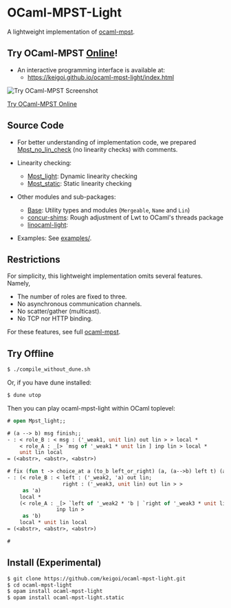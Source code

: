# OCaml-MPST-Light

A lightweight implementation of [ocaml-mpst](https://github.com/keigoi/ocaml-mpst).


## Try OCaml-MPST [Online](https://keigoi.github.io/ocaml-mpst-light/index.html)!

* An interactive programming interface is available at:
  * https://keigoi.github.io/ocaml-mpst-light/index.html

![Try OCaml-MPST Screenshot](https://keigoi.github.io/ocaml-mpst-light/screenshot.png)

[Try OCaml-MPST Online](https://keigoi.github.io/ocaml-mpst-light/index.html)


## Source Code

* For better understanding of implementation code, we prepared [Mpst_no_lin_check](mpst_no_lin_check.ml) (no linearity checks) with comments.

* Linearity checking:
  * [Mpst_light](mpst_light.ml): Dynamic linearity checking
  * [Mpst_static](static/mpst_no_lin_check.ml): Static linearity checking

* Other modules and sub-packages:
  * [Base](base.ml): Utility types and modules (`Mergeable`, `Name` and `Lin`)
  * [concur-shims](packages/concur-shims): Rough adjustment of Lwt to OCaml's threads package
  * [linocaml-light](packages/linocaml-light): 

* Examples: See [examples/](examples/).


## Restrictions

For simplicity, this lightweight implementation omits several features. Namely,

* The number of roles are fixed to three.
* No asynchronous communication channels.
* No scatter/gather (multicast).
* No TCP nor HTTP binding.

For these features, see full [ocaml-mpst](https://github.com/keigoi/ocaml-mpst).


## Try Offline

```sh
$ ./compile_without_dune.sh
```

Or, if you have dune installed:

```sh
$ dune utop
```

Then you can play ocaml-mpst-light within OCaml toplevel:

```ocaml
# open Mpst_light;;

# (a --> b) msg finish;;
- : < role_B : < msg : ('_weak1, unit lin) out lin > > local *
    < role_A : _[> `msg of '_weak1 * unit lin ] inp lin > local *
    unit lin local
= (<abstr>, <abstr>, <abstr>)

# fix (fun t -> choice_at a (to_b left_or_right) (a, (a-->b) left t) (a, (a-->b) right finish));;
- : (< role_B : < left : ('_weak2, 'a) out lin;
                  right : ('_weak3, unit lin) out lin > >
     as 'a)
    local *
    (< role_A : _[> `left of '_weak2 * 'b | `right of '_weak3 * unit lin ]
                inp lin >
     as 'b)
    local * unit lin local
= (<abstr>, <abstr>, <abstr>)

# 
```


## Install (Experimental)

```sh
$ git clone https://github.com/keigoi/ocaml-mpst-light.git
$ cd ocaml-mpst-light
$ opam install ocaml-mpst-light
$ opam install ocaml-mpst-light.static
```